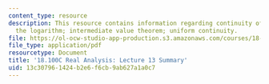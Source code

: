 ```yaml
---
content_type: resource
description: This resource contains information regarding continuity of the exponential;
  the logarithm; intermediate value theorem; uniform continuity.
file: https://ol-ocw-studio-app-production.s3.amazonaws.com/courses/18-100c-real-analysis-fall-2012/13c307961424b2e6f6cb9ab627a1a0c7_MIT18_100CF12_l13sum.pdf
file_type: application/pdf
resourcetype: Document
title: '18.100C Real Analysis: Lecture 13 Summary'
uid: 13c30796-1424-b2e6-f6cb-9ab627a1a0c7
---
```

